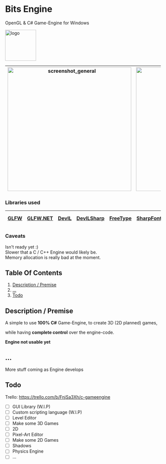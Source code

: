 # Bits Engine
OpenGL &amp; C# Game-Engine for Windows

<img src="https://github.com/phil-stein/Bits_Engine/blob/main/Bits_Engine/Bits_Engine-Logo_v08_512px.png" alt="logo" width="100">

|<img src="https://github.com/phil-stein/Bits_Engine/blob/main/Screenshots/TestEnvironment_01.png" alt="screenshot_general" width="400">| <img src="https://github.com/phil-stein/Bits_Engine/blob/main/Screenshots/TestEnvironment_01_Wireframe.png" alt="screenshot_general" width="400"> |
|---|---|


### Libraries used
|[GLFW](https://www.glfw.org)|[GLFW.NET](https://github.com/ForeverZer0/glfw-net)|[DevIL](http://openil.sourceforge.net/)|[DevILSharp](https://www.nuget.org/packages/DevILSharp/)|[FreeType](https://www.freetype.org/)|[SharpFont](https://github.com/Robmaister/SharpFont)| [FastNoise Lite](https://github.com/Auburn/FastNoise)
|---|---|---|---|---|---|---|

### Caveats
Isn't ready yet :) <br>
Slower that a C / C++ Engine would likely be. <br>
Memory allocation is really bad at the moment. <br>

## Table Of Contents
1. [Description / Premise](https://github.com/phil-stein/Bits_Engine#description--premise)
2. [...](https://github.com/phil-stein/Bits_Engine#)
3. [Todo](https://github.com/phil-stein/Bits_Engine#todo)

## Description / Premise
A simple to use **100% C#** Game-Engine, to create 3D (2D planned) games, 

while having **complete control** over the engine-code.

**Engine not usable yet**

## ...
More stuff coming as Engine develops

## Todo
Trello: https://trello.com/b/FnjSa3Xh/c-gameengine
 - [ ] GUI Library (W.I.P)
 - [ ] Custom scripting language (W.I.P)
 - [ ] Level Editor
 - [ ] Make some 3D Games 
 - [ ] 2D
 - [ ] Pixel-Art Editor
 - [ ] Make some 2D Games
 - [ ] Shadows
 - [ ] Physics Engine
 - [ ] ...
